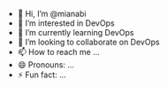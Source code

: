 - 👋 Hi, I’m @mianabi
- 👀 I’m interested in DevOps
- 🌱 I’m currently learning DevOps
- 💞️ I’m looking to collaborate on DevOps
- 📫 How to reach me ...
- 😄 Pronouns: ...
- ⚡ Fun fact: ...

<!---
mianabi/mianabi is a ✨ special ✨ repository because its `README.md` (this file) appears on your GitHub profile.
You can click the Preview link to take a look at your changes.
--->

